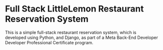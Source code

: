 # Full Stack LittleLemon Restaurant Reservation System

This is a simple full-stack restaurant reservation system, which is developed using Python, and Django, as part of a Meta Back-End Developer Developer Professional Certificate program.
